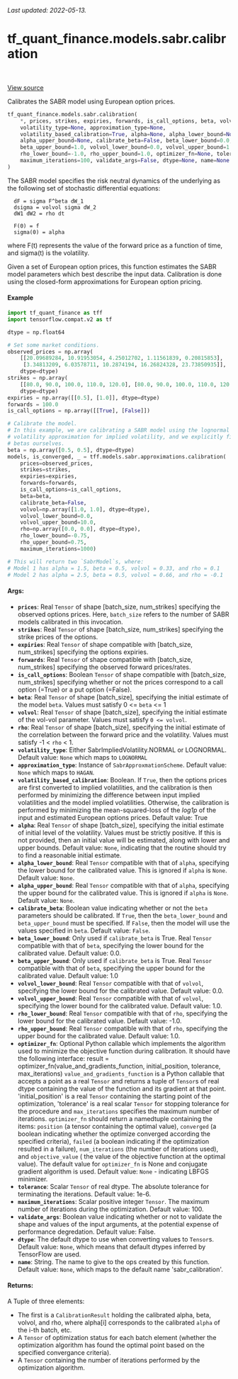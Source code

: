 <!--
This file is generated by a tool. Do not edit directly.
For open-source contributions the docs will be updated automatically.
-->

*Last updated: 2022-05-13.*

<div itemscope itemtype="http://developers.google.com/ReferenceObject">
<meta itemprop="name" content="tf_quant_finance.models.sabr.calibration" />
<meta itemprop="path" content="Stable" />
</div>

# tf_quant_finance.models.sabr.calibration

<!-- Insert buttons and diff -->

<table class="tfo-notebook-buttons tfo-api" align="left">
</table>

<a target="_blank" href="https://github.com/google/tf-quant-finance/blob/master/tf_quant_finance/models/sabr/approximations/calibration.py">View source</a>



Calibrates the SABR model using European option prices.

```python
tf_quant_finance.models.sabr.calibration(
    *, prices, strikes, expiries, forwards, is_call_options, beta, volvol, rho,
    volatility_type=None, approximation_type=None,
    volatility_based_calibration=True, alpha=None, alpha_lower_bound=None,
    alpha_upper_bound=None, calibrate_beta=False, beta_lower_bound=0.0,
    beta_upper_bound=1.0, volvol_lower_bound=0.0, volvol_upper_bound=1.0,
    rho_lower_bound=-1.0, rho_upper_bound=1.0, optimizer_fn=None, tolerance=1e-06,
    maximum_iterations=100, validate_args=False, dtype=None, name=None
)
```



<!-- Placeholder for "Used in" -->

The SABR model specifies the risk neutral dynamics of the underlying as the
following set of stochastic differential equations:

```
  dF = sigma F^beta dW_1
  dsigma = volvol sigma dW_2
  dW1 dW2 = rho dt

  F(0) = f
  sigma(0) = alpha
```
where F(t) represents the value of the forward price as a function of time,
and sigma(t) is the volatility.

Given a set of European option prices, this function estimates the SABR model
parameters which best describe the input data. Calibration is done using the
closed-form approximations for European option pricing.

#### Example

```python
import tf_quant_finance as tff
import tensorflow.compat.v2 as tf

dtype = np.float64

# Set some market conditions.
observed_prices = np.array(
    [[20.09689284, 10.91953054, 4.25012702, 1.11561839, 0.20815853],
     [3.34813209, 6.03578711, 10.2874194, 16.26824328, 23.73850935]],
    dtype=dtype)
strikes = np.array(
    [[80.0, 90.0, 100.0, 110.0, 120.0], [80.0, 90.0, 100.0, 110.0, 120.0]],
    dtype=dtype)
expiries = np.array([[0.5], [1.0]], dtype=dtype)
forwards = 100.0
is_call_options = np.array([[True], [False]])

# Calibrate the model.
# In this example, we are calibrating a SABR model using the lognormal
# volatility approximation for implied volatility, and we explicitly fix the
# betas ourselves.
beta = np.array([0.5, 0.5], dtype=dtype)
models, is_converged, _ = tff.models.sabr.approximations.calibration(
    prices=observed_prices,
    strikes=strikes,
    expiries=expiries,
    forwards=forwards,
    is_call_options=is_call_options,
    beta=beta,
    calibrate_beta=False,
    volvol=np.array([1.0, 1.0], dtype=dtype),
    volvol_lower_bound=0.0,
    volvol_upper_bound=10.0,
    rho=np.array([0.0, 0.0], dtype=dtype),
    rho_lower_bound=-0.75,
    rho_upper_bound=0.75,
    maximum_iterations=1000)

# This will return two `SabrModel`s, where:
# Model 1 has alpha = 1.5, beta = 0.5, volvol = 0.33, and rho = 0.1
# Model 2 has alpha = 2.5, beta = 0.5, volvol = 0.66, and rho = -0.1

```

#### Args:


* <b>`prices`</b>: Real `Tensor` of shape [batch_size, num_strikes] specifying the
  observed options prices. Here, `batch_size` refers to the number of SABR
  models calibrated in this invocation.
* <b>`strikes`</b>: Real `Tensor` of shape [batch_size, num_strikes] specifying the
  strike prices of the options.
* <b>`expiries`</b>: Real `Tensor` of shape compatible with [batch_size, num_strikes]
  specifying the options expiries.
* <b>`forwards`</b>: Real `Tensor` of shape compatible with [batch_size, num_strikes]
  specifying the observed forward prices/rates.
* <b>`is_call_options`</b>: Boolean `Tensor` of shape compatible with [batch_size,
  num_strikes] specifying whether or not the prices correspond to a call
  option (=True) or a put option (=False).
* <b>`beta`</b>: Real `Tensor` of shape [batch_size], specifying the initial estimate
  of the model `beta`. Values must satisfy 0 <= `beta` <= 1
* <b>`volvol`</b>: Real `Tensor` of shape [batch_size], specifying the initial estimate
  of the vol-vol parameter. Values must satisfy `0 <= volvol`.
* <b>`rho`</b>: Real `Tensor` of shape [batch_size], specifying the initial estimate of
  the correlation between the forward price and the volatility. Values must
  satisfy -1 < `rho` < 1.
* <b>`volatility_type`</b>: Either SabrImpliedVolatility.NORMAL or LOGNORMAL.
  Default value: `None` which maps to `LOGNORMAL`
* <b>`approximation_type`</b>: Instance of `SabrApproxmationScheme`.
  Default value: `None` which maps to `HAGAN`.
* <b>`volatility_based_calibration`</b>: Boolean. If `True`, then the options prices
  are first converted to implied volatilities, and the calibration is then
  performed by minimizing the difference between input implied volatilities
  and the model implied volatilities. Otherwise, the calibration is
  performed by minimizing the mean-squared-loss of the *log1p* of the input
  and estimated European options prices.
  Default value: True
* <b>`alpha`</b>: Real `Tensor` of shape [batch_size], specifying the initial estimate
  of initial level of the volatility. Values must be strictly positive. If
  this is not provided, then an initial value will be estimated, along with
  lower and upper bounds.
  Default value: `None`, indicating that the routine should try to find a
    reasonable initial estimate.
* <b>`alpha_lower_bound`</b>: Real `Tensor` compatible with that of `alpha`, specifying
  the lower bound for the calibrated value. This is ignored if `alpha` is
  `None`.
  Default value: `None`.
* <b>`alpha_upper_bound`</b>: Real `Tensor` compatible with that of `alpha`, specifying
  the upper bound for the calibrated value. This is ignored if `alpha` is
  `None`.
  Default value: `None`.
* <b>`calibrate_beta`</b>: Boolean value indicating whether or not the `beta`
  parameters should be calibrated. If `True`, then the `beta_lower_bound`
  and `beta_upper_bound` must be specified. If `False`, then the model will
  use the values specified in `beta`.
  Default value: `False`.
* <b>`beta_lower_bound`</b>: Only used if `calibrate_beta` is True. Real `Tensor`
  compatible with that of `beta`, specifying the lower bound for the
  calibrated value.
  Default value: 0.0.
* <b>`beta_upper_bound`</b>: Only used if `calibrate_beta` is True. Real `Tensor`
  compatible with that of `beta`, specifying the upper bound for the
  calibrated value.
  Default value: 1.0
* <b>`volvol_lower_bound`</b>: Real `Tensor` compatible with that of `volvol`,
  specifying the lower bound for the calibrated value.
  Default value: 0.0.
* <b>`volvol_upper_bound`</b>: Real `Tensor` compatible with that of `volvol`,
  specifying the lower bound for the calibrated value.
  Default value: 1.0.
* <b>`rho_lower_bound`</b>: Real `Tensor` compatible with that of `rho`, specifying the
  lower bound for the calibrated value.
  Default value: -1.0.
* <b>`rho_upper_bound`</b>: Real `Tensor` compatible with that of `rho`, specifying the
  upper bound for the calibrated value.
  Default value: 1.0.
* <b>`optimizer_fn`</b>: Optional Python callable which implements the algorithm used
  to minimize the objective function during calibration. It should have
  the following interface: result =
    optimizer_fn(value_and_gradients_function, initial_position, tolerance,
    max_iterations) `value_and_gradients_function` is a Python callable that
    accepts a point as a real `Tensor` and returns a tuple of `Tensor`s of
    real dtype containing the value of the function and its gradient at that
    point. 'initial_position' is a real `Tensor` containing the starting
    point of the optimization, 'tolerance' is a real scalar `Tensor` for
    stopping tolerance for the procedure and `max_iterations` specifies the
    maximum number of iterations.
  `optimizer_fn` should return a namedtuple containing the items: `position`
    (a tensor containing the optimal value), `converged` (a boolean
    indicating whether the optimize converged according the specified
    criteria), `failed` (a boolean indicating if the optimization resulted
    in a failure), `num_iterations` (the number of iterations used), and
    `objective_value` ( the value of the objective function at the optimal
    value). The default value for `optimizer_fn` is None and conjugate
    gradient algorithm is used.
  Default value: `None` - indicating LBFGS minimizer.
* <b>`tolerance`</b>: Scalar `Tensor` of real dtype. The absolute tolerance for
  terminating the iterations.
  Default value: 1e-6.
* <b>`maximum_iterations`</b>: Scalar positive integer `Tensor`. The maximum number of
  iterations during the optimization.
  Default value: 100.
* <b>`validate_args`</b>: Boolean value indicating whether or not to validate the shape
  and values of the input arguments, at the potential expense of performance
  degredation.
  Default value: False.
* <b>`dtype`</b>: The default dtype to use when converting values to `Tensor`s.
  Default value: `None`, which means that default dtypes inferred by
    TensorFlow are used.
* <b>`name`</b>: String. The name to give to the ops created by this function.
  Default value: `None`, which maps to the default name 'sabr_calibration'.


#### Returns:

A Tuple of three elements:
* The first is a `CalibrationResult` holding the calibrated alpha, beta,
  volvol, and rho, where alpha[i] corresponds to the calibrated `alpha` of
  the i-th batch, etc.
* A `Tensor` of optimization status for each batch element (whether the
  optimization algorithm has found the optimal point based on the specified
  convergance criteria).
* A `Tensor` containing the number of iterations performed by the
  optimization algorithm.
